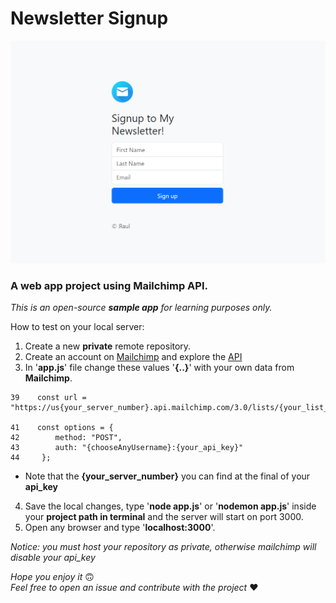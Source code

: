 # Newsletter Signup

![preview](./public/image/preview-newsletter-signup.png)

### A web app project using Mailchimp API.
*This is an open-source **sample app** for learning purposes only.*


How to test on your local server:

1. Create a new **private** remote repository.
2. Create an account on [Mailchimp](https://mailchimp.com/) and explore the [API](https://mailchimp.com/developer/)
3. In '**app.js**' file change these values '**{..}**' with your own data from **Mailchimp**.

``` 
39    const url = "https://us{your_server_number}.api.mailchimp.com/3.0/lists/{your_list_id}";

41    const options = {
42        method: "POST",
43        auth: "{chooseAnyUsername}:{your_api_key}"
44     }; 
```
- Note that the **{your_server_number}** you can find at the final of your **api_key**

4. Save the local changes, type '**node app.js**' or '**nodemon app.js**' inside your **project path in terminal** and the server will start on port 3000.
5. Open any browser and type '**localhost:3000**'.

*Notice: you must host your repository as private, otherwise mailchimp will disable your api_key*

*Hope you enjoy it* 🙃      
*Feel free to open an issue and contribute with the project* ❤️   